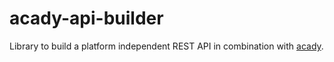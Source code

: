 # acady-api-builder

Library to build a platform independent REST API in combination with [acady](https://www.npmjs.com/package/acady).



